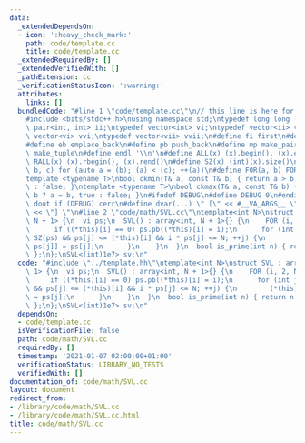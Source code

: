 ```yaml
---
data:
  _extendedDependsOn:
  - icon: ':heavy_check_mark:'
    path: code/template.cc
    title: code/template.cc
  _extendedRequiredBy: []
  _extendedVerifiedWith: []
  _pathExtension: cc
  _verificationStatusIcon: ':warning:'
  attributes:
    links: []
  bundledCode: "#line 1 \"code/template.cc\"\n// this line is here for a reason\n\
    #include <bits/stdc++.h>\nusing namespace std;\ntypedef long long ll;\ntypedef\
    \ pair<int, int> ii;\ntypedef vector<int> vi;\ntypedef vector<ii> vii;\ntypedef\
    \ vector<vi> vvi;\ntypedef vector<vii> vvii;\n#define fi first\n#define se second\n\
    #define eb emplace_back\n#define pb push_back\n#define mp make_pair\n#define mt\
    \ make_tuple\n#define endl '\\n'\n#define ALL(x) (x).begin(), (x).end()\n#define\
    \ RALL(x) (x).rbegin(), (x).rend()\n#define SZ(x) (int)(x).size()\n#define FOR(a,\
    \ b, c) for (auto a = (b); (a) < (c); ++(a))\n#define F0R(a, b) FOR (a, 0, (b))\n\
    template <typename T>\nbool ckmin(T& a, const T& b) { return a > b ? a = b, true\
    \ : false; }\ntemplate <typename T>\nbool ckmax(T& a, const T& b) { return a <\
    \ b ? a = b, true : false; }\n#ifndef DEBUG\n#define DEBUG 0\n#endif\n#define\
    \ dout if (DEBUG) cerr\n#define dvar(...) \" [\" << #__VA_ARGS__ \": \" << (__VA_ARGS__)\
    \ << \"] \"\n#line 2 \"code/math/SVL.cc\"\ntemplate<int N>\nstruct SVL : array<int,\
    \ N + 1> {\n  vi ps;\n  SVL() : array<int, N + 1>{} {\n    FOR (i, 2, N + 1) {\n\
    \      if ((*this)[i] == 0) ps.pb((*this)[i] = i);\n      for (int j = 0; j <\
    \ SZ(ps) && ps[j] <= (*this)[i] && i * ps[j] <= N; ++j) {\n        (*this)[i *\
    \ ps[j]] = ps[j];\n      }\n    }\n  }\n  bool is_prime(int n) { return n == (*this)[n];\
    \ };\n};\nSVL<(int)1e7> sv;\n"
  code: "#include \"../template.hh\"\ntemplate<int N>\nstruct SVL : array<int, N +\
    \ 1> {\n  vi ps;\n  SVL() : array<int, N + 1>{} {\n    FOR (i, 2, N + 1) {\n \
    \     if ((*this)[i] == 0) ps.pb((*this)[i] = i);\n      for (int j = 0; j < SZ(ps)\
    \ && ps[j] <= (*this)[i] && i * ps[j] <= N; ++j) {\n        (*this)[i * ps[j]]\
    \ = ps[j];\n      }\n    }\n  }\n  bool is_prime(int n) { return n == (*this)[n];\
    \ };\n};\nSVL<(int)1e7> sv;\n"
  dependsOn:
  - code/template.cc
  isVerificationFile: false
  path: code/math/SVL.cc
  requiredBy: []
  timestamp: '2021-01-07 02:00:00+01:00'
  verificationStatus: LIBRARY_NO_TESTS
  verifiedWith: []
documentation_of: code/math/SVL.cc
layout: document
redirect_from:
- /library/code/math/SVL.cc
- /library/code/math/SVL.cc.html
title: code/math/SVL.cc
---
```

